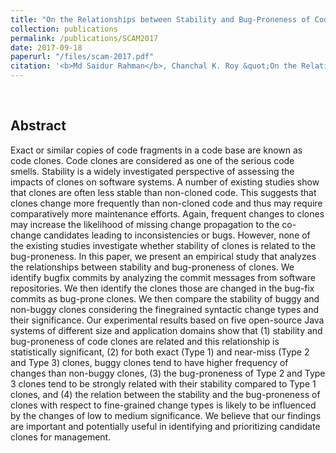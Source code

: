 ```yaml
---
title: "On the Relationships between Stability and Bug-Proneness of Code Clones: An Empirical Study"
collection: publications
permalink: /publications/SCAM2017
date: 2017-09-18
paperurl: "/files/scam-2017.pdf"
citation: '<b>Md Saidur Rahman</b>, Chanchal K. Roy &quot;On the Relationships between Stability and Bug-Proneness of Code Clones: An Empirical Study&quot; <i>IEEE 17th International Working Conference on Source Code Analysis and Manipulation (<b>SCAM</b>)</i>. pp. 131-140 (2017).' 
---
```

<br>

## Abstract
Exact or similar copies of code fragments in a code base are known as code clones. Code clones are considered as one of the serious code smells. Stability is a widely investigated perspective of assessing the impacts of clones on software systems. A number of existing studies show that clones are often less stable than non-cloned code. This suggests that clones change more frequently than non-cloned code and thus may require comparatively more maintenance efforts. Again, frequent changes to clones may increase the likelihood of missing change propagation to the co-change candidates leading to inconsistencies or bugs. However, none of the existing studies investigate whether stability of clones is related to the bug-proneness. In this paper, we present an empirical study that analyzes the relationships between stability and bug-proneness of clones. We identify bugfix commits by analyzing the commit messages from software repositories. We then identify the clones those are changed in the bug-fix commits as bug-prone clones. We then compare the stability of buggy and non-buggy clones considering the finegrained syntactic change types and their significance. Our experimental results based on five open-source Java systems of different size and application domains show that (1) stability and bug-proneness of code clones are related and this relationship is statistically significant, (2) for both exact (Type 1) and near-miss (Type 2 and Type 3) clones, buggy clones tend to have higher frequency of changes than non-buggy clones, (3) the bug-proneness of Type 2 and Type 3 clones tend to be strongly related with their stability compared to Type 1 clones, and (4) the relation between the stability and the bug-proneness of clones with respect to fine-grained change types is likely to be influenced by the changes of low to medium significance. We believe that our findings are important and potentially useful in identifying and prioritizing candidate clones for management.